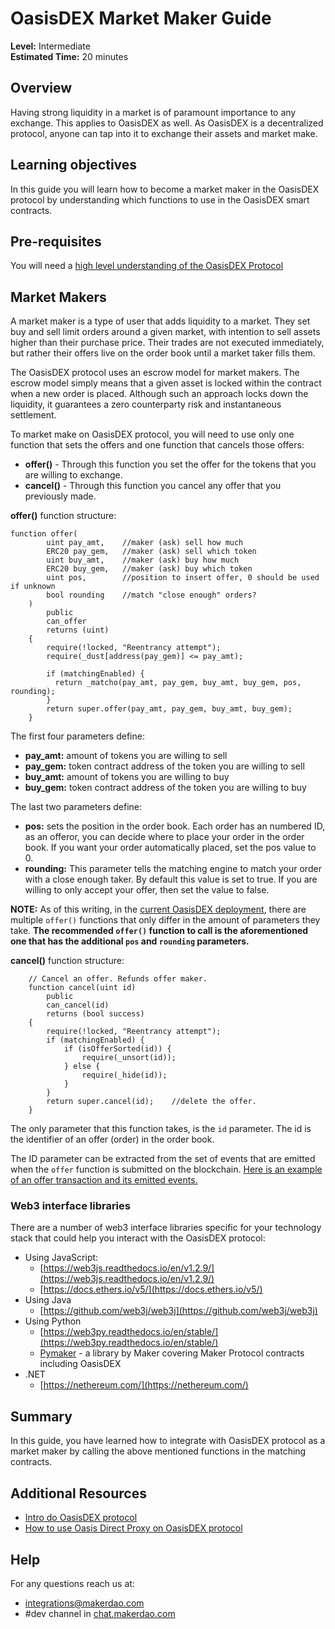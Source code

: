 # OasisDEX Market Maker Guide

**Level:** Intermediate  
**Estimated Time:** 20 minutes

## Overview

Having strong liquidity in a market is of paramount importance to any exchange. This applies to OasisDEX as well. As OasisDEX is a decentralized protocol, anyone can tap into it to exchange their assets and market make.

## Learning objectives

In this guide you will learn how to become a market maker in the OasisDEX protocol by understanding which functions to use in the OasisDEX smart contracts.

## Pre-requisites

You will need a [high level understanding of the OasisDEX Protocol](https://github.com/makerdao/developerguides/blob/master/Oasis/intro-to-oasis/intro-to-oasis-maker-otc.md#high-level-overview)

## Market Makers

A market maker is a type of user that adds liquidity to a market. They set buy and sell limit orders around a given market, with intention to sell assets higher than their purchase price. Their trades are not executed immediately, but rather their offers live on the order book until a market taker fills them.

The OasisDEX protocol uses an escrow model for market makers. The escrow model simply means that a given asset is locked within the contract when a new order is placed. Although such an approach locks down the liquidity, it guarantees a zero counterparty risk and instantaneous settlement.

To market make on OasisDEX protocol, you will need to use only one function that sets the offers and one function that cancels those offers:

- **offer()** - Through this function you set the offer for the tokens that you are willing to exchange.
- **cancel()** - Through this function you cancel any offer that you previously made.

**offer()** function structure:

```solidity
function offer(
        uint pay_amt,    //maker (ask) sell how much
        ERC20 pay_gem,   //maker (ask) sell which token
        uint buy_amt,    //maker (ask) buy how much
        ERC20 buy_gem,   //maker (ask) buy which token
        uint pos,        //position to insert offer, 0 should be used if unknown
        bool rounding    //match "close enough" orders?
    )
        public
        can_offer
        returns (uint)
    {
        require(!locked, "Reentrancy attempt");
        require(_dust[address(pay_gem)] <= pay_amt);

        if (matchingEnabled) {
          return _matcho(pay_amt, pay_gem, buy_amt, buy_gem, pos, rounding);
        }
        return super.offer(pay_amt, pay_gem, buy_amt, buy_gem);
    }
```

The first four parameters define:

- **pay_amt:** amount of tokens you are willing to sell
- **pay_gem:** token contract address of the token you are willing to sell
- **buy_amt:** amount of tokens you are willing to buy
- **buy_gem:** token contract address of the token you are willing to buy

The last two parameters define:

- **pos:** sets the position in the order book. Each order has an numbered ID, as an offeror, you can decide where to place your order in the order book. If you want your order automatically placed, set the pos value to 0.
- **rounding:** This parameter tells the matching engine to match your order with a close enough taker. By default this value is set to true. If you are willing to only accept your offer, then set the value to false.

**NOTE:** As of this writing, in the [current OasisDEX deployment](https://etherscan.io/address/0x794e6e91555438aFc3ccF1c5076A74F42133d08D#code), there are multiple `offer()` functions that only differ in the amount of parameters they take. **The recommended `offer()` function to call is the aforementioned one that has the additional `pos` and `rounding` parameters.**

**cancel()** function structure:

```solidity
    // Cancel an offer. Refunds offer maker.
    function cancel(uint id)
        public
        can_cancel(id)
        returns (bool success)
    {
        require(!locked, "Reentrancy attempt");
        if (matchingEnabled) {
            if (isOfferSorted(id)) {
                require(_unsort(id));
            } else {
                require(_hide(id));
            }
        }
        return super.cancel(id);    //delete the offer.
    }
```

The only parameter that this function takes, is the `id` parameter. The id is the identifier of an offer (order) in the order book.

The ID parameter can be extracted from the set of events that are emitted when the `offer` function is submitted on the blockchain. [Here is an example of an offer transaction and its emitted events.](https://kovan.etherscan.io/tx/0xd7104df4a62b550b3708f31762645c240a64e9e914813458df3b26c9b0ae4839#eventlog)

### Web3 interface libraries

There are a number of web3 interface libraries specific for your technology stack that could help you interact with the OasisDEX protocol:

- Using JavaScript:
  - [https://web3js.readthedocs.io/en/v1.2.9/](https://web3js.readthedocs.io/en/v1.2.9/)
  - [https://docs.ethers.io/v5/](https://docs.ethers.io/v5/)
- Using Java
  - [https://github.com/web3j/web3j](https://github.com/web3j/web3j)
- Using Python
  - [https://web3py.readthedocs.io/en/stable/](https://web3py.readthedocs.io/en/stable/)
  - [Pymaker](https://github.com/makerdao/pymaker/blob/master/pymaker/oasis.py) - a library by Maker covering Maker Protocol contracts including OasisDEX
- .NET
  - [https://nethereum.com/](https://nethereum.com/)

## Summary

In this guide, you have learned how to integrate with OasisDEX protocol as a market maker by calling the above mentioned functions in the matching contracts.

## Additional Resources

- [Intro do OasisDEX protocol](https://github.com/makerdao/developerguides/blob/master/Oasis/intro-to-oasis/intro-to-oasis-maker-otc.md)
- [How to use Oasis Direct Proxy on OasisDEX protocol](https://github.com/makerdao/developerguides/blob/master/Oasis/oasis-direct-proxy.md)

## Help

For any questions reach us at:

- [integrations@makerdao.com](mailto:integrations@makerdao.com)
- #dev channel in [chat.makerdao.com](https://chat.makerdao.com/)
